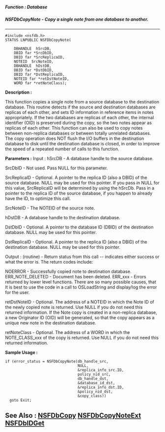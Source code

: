 ##### Function : Database
##### NSFDbCopyNote - Copy a single note from one database to another.
---
```
#include <nsfdb.h>
STATUS LNPUBLIC NSFDbCopyNote(

	DBHANDLE  hSrcDB,
	DBID far *SrcDbID,
	DBID far *SrcReplicaID,
	NOTEID  SrcNoteID,
	DBHANDLE  hDstDB,
	DBID far *DstDbID,
	DBID far *DstReplicaID,
	NOTEID far *retDstNoteID,
	WORD far *retNoteClass);
```
**Description :**

This function copies a single note from a source database to the destination 
database.  This routine detects if the source and destination databases are 
replicas of each other, and sets ID information in reference items in notes 
appropriately.  If the two databases are replicas of each other, the internal 
identifier (OID) is preserved during the copy, so the two notes appear as 
replicas of each other.  This function can also be used to copy notes between 
non-replica databases or between totally unrelated databases.  The copy 
operation does NOT flush the I/O buffers in the destination database to disk 
until the destination database is closed, in order to improve the speed of a 
repeated number of calls to this function.

**Parameters :**
Input :
hSrcDB  -  A database handle to the source database.

SrcDbID  -  Not used.  Pass NULL for this parameter.

SrcReplicaID  -  Optional.  A pointer to the replica ID (also a DBID) of the source database.  NULL may be used for this pointer.  If you pass in NULL for this value, SrcReplicaID will be determined by using the hSrcDb.  Pass in a pointer to the replica ID of the source database, if you happen to already have the ID, to optimize this call.

SrcNoteID  -  The NOTEID of the source note.

hDstDB  -  A database handle to the destination database.

DstDbID  -  Optional.  A pointer to the database ID (DBID) of the destination database.  NULL may be used for this pointer.

DstReplicaID  -  Optional.  A pointer to the replica ID (also a DBID) of the destination database.  NULL may be used for this pointer.

Output :
(routine)  -  Return status from this call -- indicates either success or what the error is. The return codes include:

NOERROR - Successfully copied note to destination database.
ERR_NOTE_DELETED - Document has been deleted.
ERR_xxx - Errors returned by lower level functions.  There are so many possible causes, that It is best to use the code in a call to OSLoadString and display/log the error for the user.


retDstNoteID  -  Optional.  The address of a NOTEID in which the Note ID of the newly copied note is returned.  Use NULL if you do not need this returned information.  If the Note copy is created in a non-replica database, a new Originator ID (OID) will be generated, so that the copy appears as a unique new note in the destination database.

retNoteClass  -  Optional.  The address of a WORD in which the NOTE_CLASS_xxx of the copy is returned.  Use NULL if you do not need this returned information.


**Sample Usage :**
```
if (error_status = NSFDbCopyNote(db_handle_src,
                                 NULL,
                                 &replica_info_src.ID,
                                 policy_nid_src,
                                 db_handle_dst,
                                 &database_id_dst,
                                 &replica_info_dst.ID,
                                 &policy_nid_dst,
                                 &copy_class))
  goto Exit;
```
**See Also :**
[NSFDbCopy](/domino-c-api-docs/reference/Func/NSFDbCopy)
[NSFDbCopyNoteExt](/domino-c-api-docs/reference/Func/NSFDbCopyNoteExt)
[NSFDbIDGet](/domino-c-api-docs/reference/Func/NSFDbIDGet)
---
